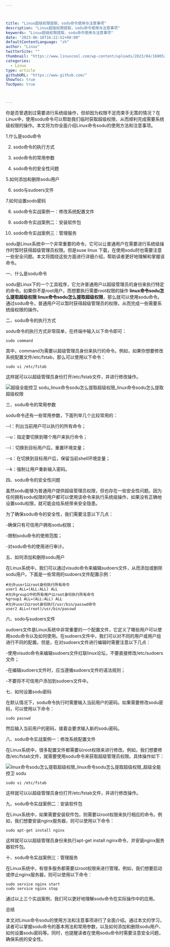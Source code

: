 ```yaml
---



title: "Linux超级权限提取，sodu命令使用与注意事项"
description: "Linux超级权限提取，sodu命令使用与注意事项"
keywords: "Linux超级权限提取，sodu命令使用与注意事项"
date: "2023-06-18T16:22:52+08:00"
defaultContentLanguage: "zh"
author: "Linux"
twitterSite: ""
thumbnail: "https://www.linuxcool.com/wp-content/uploads/2023/04/1680524022799_0.png"
categories:
  - Linux
type: article
githubURL: "https://www.github.com/"
ShowToc: true
TocOpen: true



---
```


你是否曾遇到过需要进行系统级操作，但却因为权限不足而束手无策的情况？在Linux中，使用sodu命令可以帮助我们临时获取超级权限，从而顺利完成需要系统级权限的操作。本文将为你全面介绍Linux命令sodu的使用方法和注意事项。

1.什么是sodu命令

2. sodo命令的执行方式

3. sodo命令的常用参数

4. sodo命令的安全性问题

5.如何添加和删除sodu用户

6. sodo与sudoers文件

7.如何设置sodo密码

8. sodo命令实战案例一：修改系统配置文件

9. sodo命令实战案例二：安装软件包

10. sodo命令实战案例三：管理服务

sodu是Linux系统中一个非常重要的命令，它可以让普通用户在需要进行系统级操作时暂时获得超级管理员权限。但是suse linux 下载，在使用sodu时也需要注意一些安全问题。本文将围绕这些方面进行详细介绍，帮助读者更好地理解和掌握该命令。

一、什么是sodu命令

sodu是Linux下的一个工具程序，它允许普通用户以超级管理员的身份来执行特定的命令。如果你不是root用户，而想要执行需要root权限的操作 **linux命令sodu怎么提取超级权限 linux命令sodu怎么提取超级权限**，那么就可以使用sodu命令。通过sodu命令，普通用户可以暂时获得超级管理员的权限，从而完成一些需要系统级权限的操作。

二、sodu命令的执行方式

sodu命令的执行方式非常简单，在终端中输入以下命令即可：

```
sudo command
```

其中，command为需要以超级管理员身份来执行的命令。例如，如果你想要修改系统配置文件/etc/fstab，那么可以使用以下命令：

```
sudo vi /etc/fstab
```

这样就可以以超级管理员身份打开/etc/fstab文件，并进行修改操作。

![超级全能控卫 sodu_linux命令sodu怎么提取超级权限_linux命令sodu怎么提取超级权限](https://www.linuxcool.com/wp-content/uploads/2023/04/1680524022799_0.png)

三、sodu命令的常用参数

sodu命令还有一些常用参数，下面列举几个比较常用的：

--l：列出当前用户可以执行的所有命令；

--u：指定要切换到哪个用户来执行命令；

--i：切换到目标用户后，重置环境变量；

--s：在切换到目标用户后，保留当前shell环境变量；

--k：强制让用户重新输入密码。

四、sodu命令的安全性问题

虽然sodu能够为普通用户提供超级管理员权限，但也存在一些安全性问题。因为任何拥有sodu权限的用户都可以使用该命令来执行系统级操作，如果没有正确地设置sodu权限，就可能会给系统带来安全隐患。

为了确保sodu命令的安全性，我们需要注意以下几点：

-确保只有可信用户拥有sodu权限；

-限制sodu命令的使用范围；

-对sodu命令的使用进行审计。

五、如何添加和删除sodu用户

在Linux系统中，我们可以通过visudo命令来编辑sudoers文件，从而添加或删除sodu用户。下面是一些常用的sudoers文件配置示例：

```
#允许user1以root身份执行所有命令
user1 ALL=(ALL:ALL) ALL
#允许group1中的所有用户以root身份执行所有命令
%group1 ALL=(ALL:ALL) ALL
#允许user2以root身份执行/usr/bin/passwd命令
user2 ALL=(root)/usr/bin/passwd
```

六、sodo与sudoers文件

sudoers文件是Linux系统中非常重要的一个配置文件，它定义了哪些用户可以使用sodu命令以及如何使用。在sudoers文件中，我们可以对不同的用户或用户组进行不同的配置。但是，在对sudoers文件进行编辑时需要注意以下几点：

-使用visudo命令来编辑sudoers文件红联linux论坛，不要直接修改/etc/sudoers文件；

-在编辑sudoers文件时，应当遵循sudoers文件的语法规则；

-不要将不可信用户添加到sudoers文件中。

七、如何设置sodu密码

在默认情况下，sodu命令执行时需要输入当前用户的密码。如果需要修改sodu密码，可以使用以下命令：

```
sudo passwd
```

然后输入当前用户的密码，接着会要求输入新的sodu密码。

八、sodu命令实战案例一：修改系统配置文件

在Linux系统中，很多配置文件都需要以root权限来进行修改。例如，我们想要修改/etc/fstab文件，就需要使用sodu命令来获取超级管理员权限。具体操作如下：

![linux命令sodu怎么提取超级权限_linux命令sodu怎么提取超级权限_超级全能控卫 sodu](https://www.linuxcool.com/wp-content/uploads/2023/04/1680524022799_1.jpg)

```
sudo vi /etc/fstab
```

这样就可以以超级管理员身份打开/etc/fstab文件，并进行修改操作。

九、sodu命令实战案例二：安装软件包

在Linux系统中，如果需要安装软件包，则需要以root权限来执行相应的命令。例如，我们想要安装nginx服务器，则可以使用以下命令：

```
sudo apt-get install nginx
```

这样就可以以超级管理员身份来执行apt-get install nginx命令，并安装nginx服务器软件包。

十、sodu命令实战案例三：管理服务

在Linux系统中，有很多服务都需要以root权限来进行管理。例如，我们想要启动或停止nginx服务器，则可以使用以下命令：

```
sudo service nginx start
sudo service nginx stop
```

通过以上三个实战案例，我们可以更好地理解sodu命令在实际操作中的应用。

总结

本文对Linux命令sodu的使用方法和注意事项进行了全面介绍。通过本文的学习，读者可以掌握sodu命令的基本用法和常用参数，以及如何添加和删除sodu用户、如何设置sodu密码等。同时，也提醒读者在使用sodu命令时需要注意安全问题，确保系统的安全性。